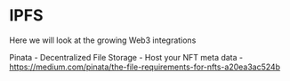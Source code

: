 # IPFS
Here we will look at the growing Web3 integrations


Pinata - Decentralized File Storage - Host your NFT meta data - https://medium.com/pinata/the-file-requirements-for-nfts-a20ea3ac524b
